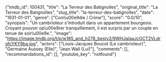 {"tmdb_id": 100431, "title": "La Terreur des Batignolles", "original_title": "La Terreur des Batignolles", "slug_title": "la-terreur-des-batignolles", "date": "1931-01-01", "genre": ["Com\u00e9die / Crime"], "score": "0.0/10", "synopsis": "Un cambrioleur s'introduit dans un appartement bourgeois. Croyant pouvoir op\u00e9rer tranquillement, il est surpris par un couple en tenue de soir\u00e9e.", "image": "https://image.tmdb.org/t/p/w185_and_h278_bestv2/9WHJaIaaJcGCT2VLdrgfcYKY9ba.jpg", "actors": ["Louis-Jacques Boucot (Le cambrioleur)", "Germaine Aussey (Elle)", "Jean Wall (Lui)"], "comments": [], "recommandations_id": [], "youtube_key": "notfound"}